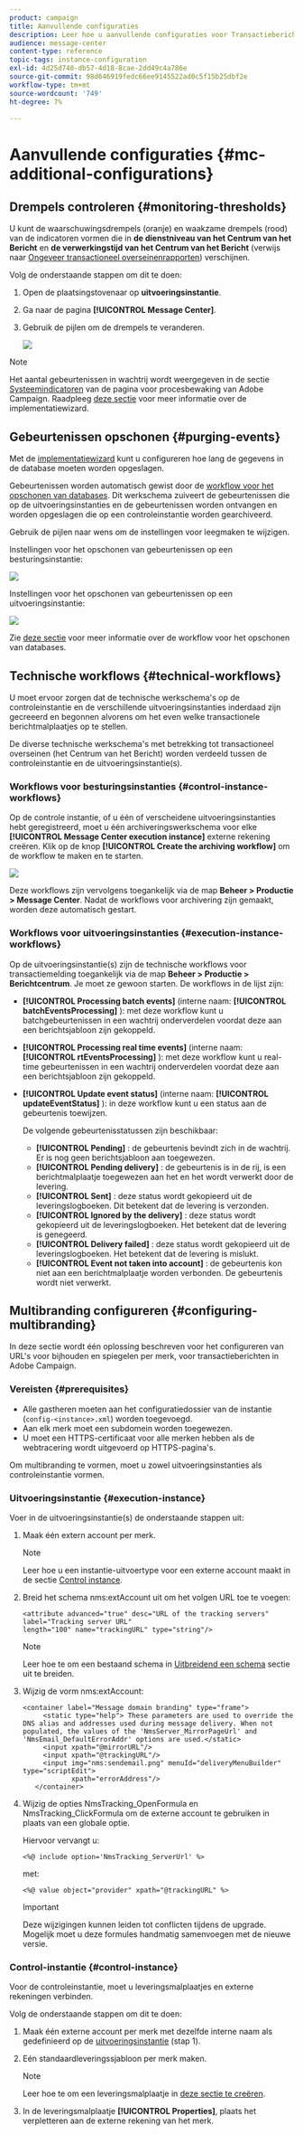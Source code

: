 ```yaml
---
product: campaign
title: Aanvullende configuraties
description: Leer hoe u aanvullende configuraties voor Transactieberichten in Adobe Campaign Classic instelt.
audience: message-center
content-type: reference
topic-tags: instance-configuration
exl-id: 4d25d740-db57-4d18-8cae-2dd49c4a786e
source-git-commit: 98d646919fedc66ee9145522ad0c5f15b25dbf2e
workflow-type: tm+mt
source-wordcount: '749'
ht-degree: 7%

---
```


# Aanvullende configuraties {#mc-additional-configurations}

## Drempels controleren {#monitoring-thresholds}

U kunt de waarschuwingsdrempels (oranje) en waakzame drempels (rood) van de indicatoren vormen die in **de dienstniveau van het Centrum van het Bericht** en **de verwerkingstijd van het Centrum van het Bericht** (verwijs naar [Ongeveer transactioneel overseinenrapporten](../../message-center/using/about-transactional-messaging-reports.md)) verschijnen.

Volg de onderstaande stappen om dit te doen:

1. Open de plaatsingstovenaar op **uitvoeringsinstantie**.

1. Ga naar de pagina **[!UICONTROL Message Center]**.

1. Gebruik de pijlen om de drempels te veranderen.

   ![](assets/messagecenter_monitor_events_001.png)

>[!NOTE]
>
>Het aantal gebeurtenissen in wachtrij wordt weergegeven in de sectie [Systeemindicatoren](../../production/using/monitoring-processes.md#system-indicators) van de pagina voor procesbewaking van Adobe Campaign. Raadpleeg [deze sectie](../../installation/using/deploying-an-instance.md#deployment-wizard) voor meer informatie over de implementatiewizard.

## Gebeurtenissen opschonen {#purging-events}

Met de [implementatiewizard](../../production/using/database-cleanup-workflow.md#deployment-wizard) kunt u configureren hoe lang de gegevens in de database moeten worden opgeslagen.

Gebeurtenissen worden automatisch gewist door de [workflow voor het opschonen van databases](../../production/using/database-cleanup-workflow.md). Dit werkschema zuiveert de gebeurtenissen die op de uitvoeringsinstanties en de gebeurtenissen worden ontvangen en worden opgeslagen die op een controleinstantie worden gearchiveerd.

Gebruik de pijlen naar wens om de instellingen voor leegmaken te wijzigen.

Instellingen voor het opschonen van gebeurtenissen op een besturingsinstantie:

![](assets/messagecenter_delete_events_001.png)

Instellingen voor het opschonen van gebeurtenissen op een uitvoeringsinstantie:

![](assets/messagecenter_delete_events_002.png)

Zie [deze sectie](../../production/using/database-cleanup-workflow.md) voor meer informatie over de workflow voor het opschonen van databases.


## Technische workflows {#technical-workflows}

U moet ervoor zorgen dat de technische werkschema&#39;s op de controleinstantie en de verschillende uitvoeringsinstanties inderdaad zijn gecreeerd en begonnen alvorens om het even welke transactionele berichtmalplaatjes op te stellen.

De diverse technische werkschema&#39;s met betrekking tot transactioneel overseinen (het Centrum van het Bericht) worden verdeeld tussen de controleinstantie en de uitvoeringsinstantie(s).

### Workflows voor besturingsinstanties {#control-instance-workflows}

Op de controle instantie, of u één of verscheidene uitvoeringsinstanties hebt geregistreerd, moet u één archiveringswerkschema voor elke **[!UICONTROL Message Center execution instance]** externe rekening creëren. Klik op de knop **[!UICONTROL Create the archiving workflow]** om de workflow te maken en te starten.

![](assets/messagecenter_archiving_002.png)

Deze workflows zijn vervolgens toegankelijk via de map **Beheer > Productie > Message Center**. Nadat de workflows voor archivering zijn gemaakt, worden deze automatisch gestart.

<!--**Minimal architecture**

Once the control and execution modules are installed on the same instance, you must create the archiving workflow using the deployment wizard. Click the **[!UICONTROL Create the archiving workflow]** button to create and start the workflow.

![](assets/messagecenter_archiving_001.png)-->

### Workflows voor uitvoeringsinstanties {#execution-instance-workflows}

Op de uitvoeringsinstantie(s) zijn de technische workflows voor transactiemelding toegankelijk via de map **Beheer > Productie > Berichtcentrum**. Je moet ze gewoon starten. De workflows in de lijst zijn:

* **[!UICONTROL Processing batch events]** (interne naam:  **[!UICONTROL batchEventsProcessing]** ): met deze workflow kunt u batchgebeurtenissen in een wachtrij onderverdelen voordat deze aan een berichtsjabloon zijn gekoppeld.
* **[!UICONTROL Processing real time events]** (interne naam:  **[!UICONTROL rtEventsProcessing]** ): met deze workflow kunt u real-time gebeurtenissen in een wachtrij onderverdelen voordat deze aan een berichtsjabloon zijn gekoppeld.
* **[!UICONTROL Update event status]** (interne naam:  **[!UICONTROL updateEventStatus]** ): in deze workflow kunt u een status aan de gebeurtenis toewijzen.

   De volgende gebeurtenisstatussen zijn beschikbaar:

   * **[!UICONTROL Pending]** : de gebeurtenis bevindt zich in de wachtrij. Er is nog geen berichtsjabloon aan toegewezen.
   * **[!UICONTROL Pending delivery]** : de gebeurtenis is in de rij, is een berichtmalplaatje toegewezen aan het en het wordt verwerkt door de levering.
   * **[!UICONTROL Sent]** : deze status wordt gekopieerd uit de leveringslogboeken. Dit betekent dat de levering is verzonden.
   * **[!UICONTROL Ignored by the delivery]** : deze status wordt gekopieerd uit de leveringslogboeken. Het betekent dat de levering is genegeerd.
   * **[!UICONTROL Delivery failed]** : deze status wordt gekopieerd uit de leveringslogboeken. Het betekent dat de levering is mislukt.
   * **[!UICONTROL Event not taken into account]** : de gebeurtenis kon niet aan een berichtmalplaatje worden verbonden. De gebeurtenis wordt niet verwerkt.

## Multibranding configureren {#configuring-multibranding}

In deze sectie wordt één oplossing beschreven voor het configureren van URL&#39;s voor bijhouden en spiegelen per merk, voor transactieberichten in Adobe Campaign.

### Vereisten {#prerequisites}

* Alle gastheren moeten aan het configuratiedossier van de instantie (`config-<instance>.xml`) worden toegevoegd.
* Aan elk merk moet een subdomein worden toegewezen.
* U moet een HTTPS-certificaat voor alle merken hebben als de webtracering wordt uitgevoerd op HTTPS-pagina&#39;s.

Om multibranding te vormen, moet u zowel uitvoeringsinstanties als controleinstantie vormen.

### Uitvoeringsinstantie {#execution-instance}

Voer in de uitvoeringsinstantie(s) de onderstaande stappen uit:

1. Maak één extern account per merk.

   >[!NOTE]
   >
   >Leer hoe u een instantie-uitvoertype voor een externe account maakt in de sectie [Control instance](../../message-center/using/configuring-instances.md#control-instance).

1. Breid het schema nms:extAccount uit om het volgen URL toe te voegen:

   ```
   <attribute advanced="true" desc="URL of the tracking servers" label="Tracking server URL"
   length="100" name="trackingURL" type="string"/>
   ```

   >[!NOTE]
   >
   >Leer hoe te om een bestaand schema in [Uitbreidend een schema](../../configuration/using/extending-a-schema.md) sectie uit te breiden.

1. Wijzig de vorm nms:extAccount:

   ```
   <container label="Message domain branding" type="frame">
        <static type="help"> These parameters are used to override the DNS alias and addresses used during message delivery. When not populated, the values of the 'NmsServer_MirrorPageUrl' and 'NmsEmail_DefaultErrorAddr' options are used.</static>
        <input xpath="@mirrorURL"/>
        <input xpath="@trackingURL"/>
        <input img="nms:sendemail.png" menuId="deliveryMenuBuilder" type="scriptEdit">
               xpath="errorAddress"/>
      </container>
   ```

1. Wijzig de opties NmsTracking_OpenFormula en NmsTracking_ClickFormula om de externe account te gebruiken in plaats van een globale optie.

   Hiervoor vervangt u:

   ```
   <%@ include option='NmsTracking_ServerUrl' %>
   ```

   met:

   ```
   <%@ value object="provider" xpath="@trackingURL" %>
   ```

   >[!IMPORTANT]
   >
   >Deze wijzigingen kunnen leiden tot conflicten tijdens de upgrade. Mogelijk moet u deze formules handmatig samenvoegen met de nieuwe versie.

### Control-instantie {#control-instance}

Voor de controleinstantie, moet u leveringsmalplaatjes en externe rekeningen verbinden.

Volg de onderstaande stappen om dit te doen:

1. Maak één externe account per merk met dezelfde interne naam als gedefinieerd op de [uitvoeringsinstantie](#execution-instance) (stap 1).

1. Eén standaardleveringssjabloon per merk maken.

   >[!NOTE]
   >
   >    Leer hoe te om een leveringsmalplaatje in [deze sectie te creëren](../../delivery/using/creating-a-delivery-template.md#creating-a-new-template).

1. In de leveringsmalplaatje **[!UICONTROL Properties]**, plaats het verpletteren aan de externe rekening van het merk.
